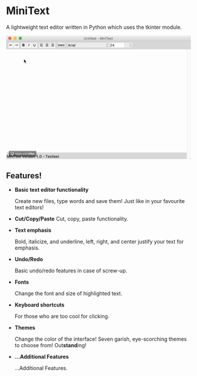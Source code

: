 # MiniText

A lightweight text editor written in Python which uses the tkinter module.

![](Gifs/1.gif)

## Features!

* **Basic text editor functionality**

  Create new files, type words and save them! Just like in your favourite text editors! 

* **Cut/Copy/Paste**
  Cut, copy, paste functionality.

* **Text emphasis**

  Bold, italicize, and underline, left, right, and center justify your text for emphasis.

* **Undo/Redo**

  Basic undo/redo features in case of screw-up.

* **Fonts**

  Change the font and size of highlighted text.

* **Keyboard shortcuts**

  For those who are too cool for clicking.

* **Themes**

  Change the color of the interface! Seven garish, eye-scorching themes to choose from! Out**stand**ing!

* **…Additional Features**

  …Additional Features.
